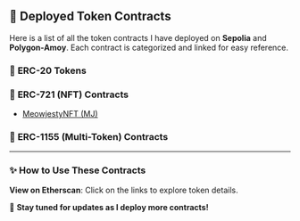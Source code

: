 ## 📜 Deployed Token Contracts

Here is a list of all the token contracts I have deployed on **Sepolia** and **Polygon-Amoy**. Each contract is categorized and linked for easy reference.

### 🔹 **ERC-20 Tokens**


### 🔸 **ERC-721 (NFT) Contracts**

- [MeowjestyNFT (MJ)](https://sepolia.etherscan.io/token/0x2163138fad4ad344269fb373359ac43e32967a42)

### 🔺 **ERC-1155 (Multi-Token) Contracts**


---

### ✨ **How to Use These Contracts**
**View on Etherscan**: Click on the links to explore token details.

🌟 **Stay tuned for updates as I deploy more contracts!**
